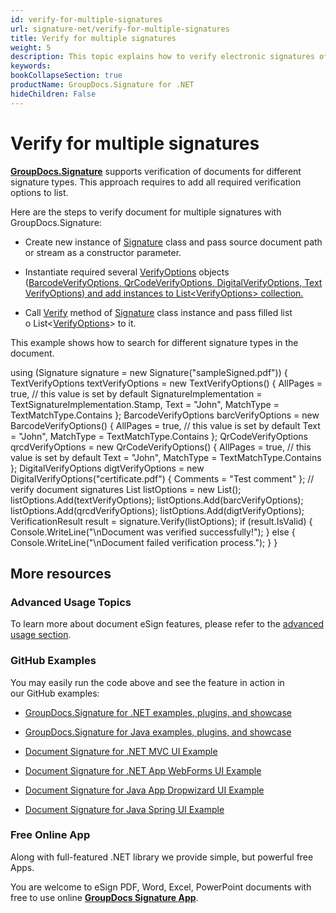 ```yaml
---
id: verify-for-multiple-signatures
url: signature-net/verify-for-multiple-signatures
title: Verify for multiple signatures
weight: 5
description: This topic explains how to verify electronic signatures of various types with GroupDocs.Signature API.
keywords: 
bookCollapseSection: true
productName: GroupDocs.Signature for .NET
hideChildren: False
---
```


# Verify for multiple signatures

[**GroupDocs.Signature**](https://products.groupdocs.com/signature/net) supports verification of documents for different signature types. This approach requires to add all required verification options to list.

Here are the steps to verify document for multiple signatures with GroupDocs.Signature:

*   Create new instance of [Signature](https://apireference.groupdocs.com/net/signature/groupdocs.signature/signature) class and pass source document path or stream as a constructor parameter.
    
*   Instantiate required several [VerifyOptions](https://apireference.groupdocs.com/net/signature/groupdocs.signature.options/verifyoptions) objects ([BarcodeVerifyOptions](https://apireference.groupdocs.com/net/signature/groupdocs.signature.options/barcodeverifyoptions)[, ](https://apireference.groupdocs.com/net/signature/groupdocs.signature.options/barcodesearchoptions)[QrCodeVerifyOptions](https://apireference.groupdocs.com/net/signature/groupdocs.signature.options/qrcodeverifyoptions)[, ](https://apireference.groupdocs.com/net/signature/groupdocs.signature.options/qrcodesearchoptions)[DigitalVerifyOptions,](https://apireference.groupdocs.com/net/signature/groupdocs.signature.options/digitalverifyoptions)[ ](https://apireference.groupdocs.com/net/signature/groupdocs.signature.options/qrcodesearchoptions)[TextVerifyOptions](https://apireference.groupdocs.com/net/signature/groupdocs.signature.options/textverifyoptions)[) and add instances to List<](https://apireference.groupdocs.com/net/signature/groupdocs.signature.options/qrcodesearchoptions)[VerifyOptions](https://apireference.groupdocs.com/net/signature/groupdocs.signature.options/verifyoptions)[\> collection.  
    ](https://apireference.groupdocs.com/net/signature/groupdocs.signature.options/qrcodesearchoptions)
    
*   Call [Verify](https://apireference.groupdocs.com/net/signature/groupdocs.signature/signature/methods/verify) method of [Signature](https://apireference.groupdocs.com/net/signature/groupdocs.signature/signature) class instance and pass filled list o List<[VerifyOptions](https://apireference.groupdocs.com/net/signature/groupdocs.signature.options/verifyoptions)\> to it.   
      
    

This example shows how to search for different signature types in the document.

using (Signature signature = new Signature("sampleSigned.pdf"))
{
    TextVerifyOptions textVerifyOptions = new TextVerifyOptions()
    {
        AllPages = true, // this value is set by default
        SignatureImplementation = TextSignatureImplementation.Stamp,
        Text = "John",
        MatchType = TextMatchType.Contains
    };
    BarcodeVerifyOptions barcVerifyOptions = new BarcodeVerifyOptions()
    {
        AllPages = true, // this value is set by default
        Text = "John",
        MatchType = TextMatchType.Contains
    };
    QrCodeVerifyOptions qrcdVerifyOptions = new QrCodeVerifyOptions()
    {
        AllPages = true, // this value is set by default
        Text = "John",
        MatchType = TextMatchType.Contains
    };
    DigitalVerifyOptions digtVerifyOptions = new DigitalVerifyOptions("certificate.pdf")
    {
        Comments = "Test comment"
    };
    // verify document signatures
    List<VerifyOptions> listOptions = new List<VerifyOptions>();
    listOptions.Add(textVerifyOptions);
    listOptions.Add(barcVerifyOptions);
    listOptions.Add(qrcdVerifyOptions);
    listOptions.Add(digtVerifyOptions);
    VerificationResult result = signature.Verify(listOptions);
    if (result.IsValid)
    {
        Console.WriteLine("\\nDocument was verified successfully!");
    }
    else
    {
        Console.WriteLine("\\nDocument failed verification process.");
    }
}

## More resources

### Advanced Usage Topics

To learn more about document eSign features, please refer to the [advanced usage section](Advanced%2Busage.html).

### GitHub Examples 

You may easily run the code above and see the feature in action in our GitHub examples:

*   [GroupDocs.Signature for .NET examples, plugins, and showcase](https://github.com/groupdocs-signature/GroupDocs.Signature-for-.NET)
    
*   [GroupDocs.Signature for Java examples, plugins, and showcase](https://github.com/groupdocs-signature/GroupDocs.Signature-for-Java)
    
*   [Document Signature for .NET MVC UI Example](https://github.com/groupdocs-signature/GroupDocs.Signature-for-.NET-MVC) 
    
*   [Document Signature for .NET App WebForms UI Example](https://github.com/groupdocs-signature/GroupDocs.Signature-for-.NET-WebForms)
    
*   [Document Signature for Java App Dropwizard UI Example](https://github.com/groupdocs-signature/GroupDocs.Signature-for-Java-Dropwizard)
    
*   [Document Signature for Java Spring UI Example](https://github.com/groupdocs-signature/GroupDocs.Signature-for-Java-Spring)
    

### Free Online App 

Along with full-featured .NET library we provide simple, but powerful free Apps.

You are welcome to eSign PDF, Word, Excel, PowerPoint documents with free to use online **[GroupDocs Signature App](https://products.groupdocs.app/signature)**.

